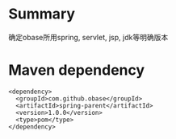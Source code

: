 # Summary

确定obase所用spring, servlet, jsp, jdk等明确版本

# Maven dependency

```
<dependency>
  <groupId>com.github.obase</groupId>
  <artifactId>spring-parent</artifactId>
  <version>1.0.0</version>
  <type>pom</type>
</dependency>
```